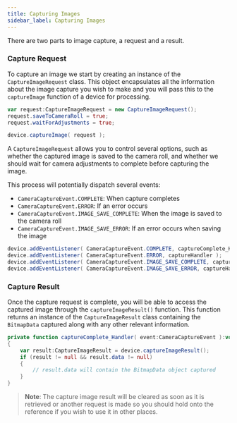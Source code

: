 ```yaml
---
title: Capturing Images
sidebar_label: Capturing Images
---
```



There are two parts to image capture, a request and a result. 


### Capture Request

To capture an image we start by creating an instance of the `CaptureImageRequest` class.
This object encapsulates all the information about the image capture you wish to make 
and you will pass this to the `captureImage` function of a device for processing.

```actionscript
var request:CaptureImageRequest = new CaptureImageRequest();
request.saveToCameraRoll = true;
request.waitForAdjustments = true;

device.captureImage( request );
```

A `CaptureImageRequest` allows you to control several options, such as whether the 
captured image is saved to the camera roll, and whether we should wait for camera 
adjustments to complete before capturing the image. 


This process will potentially dispatch several events:

- `CameraCaptureEvent.COMPLETE`: When capture completes
- `CameraCaptureEvent.ERROR`: If an error occurs
- `CameraCaptureEvent.IMAGE_SAVE_COMPLETE`: When the image is saved to the camera roll
- `CameraCaptureEvent.IMAGE_SAVE_ERROR`: If an error occurs when saving the image


```actionscript
device.addEventListener( CameraCaptureEvent.COMPLETE, captureComplete_Handler );
device.addEventListener( CameraCaptureEvent.ERROR, captureHandler );
device.addEventListener( CameraCaptureEvent.IMAGE_SAVE_COMPLETE, captureHandler );
device.addEventListener( CameraCaptureEvent.IMAGE_SAVE_ERROR, captureHandler );
```


### Capture Result

Once the capture request is complete, you will be able to access the captured image
through the `captureImageResult()` function. This function returns an instance of the 
`CaptureImageResult` class containing the `BitmapData` captured along with any other 
relevant information.

```actionscript
private function captureComplete_Handler( event:CameraCaptureEvent ):void 
{
	var result:CaptureImageResult = device.captureImageResult();
	if (result != null && result.data != null)
	{
		// result.data will contain the BitmapData object captured
	}
}
```

>
> **Note**: The capture image result will be cleared as soon as it is retrieved or 
> another request is made so you should hold onto the reference if you wish to use 
> it in other places.
>

